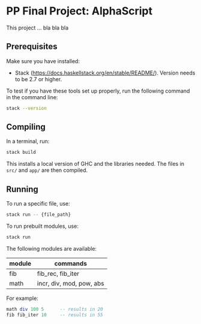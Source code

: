 # PP Final Project: AlphaScript

This project ... bla bla bla

## Prerequisites

Make sure you have installed:

- Stack (<https://docs.haskellstack.org/en/stable/README/>). Version needs to be 2.7 or higher.

To test if you have these tools set up properly, run the following command in the command line:

```bash
stack --version
```

## Compiling

In a terminal, run:

```bash
stack build
```

This installs a local version of GHC and the libraries needed. The files in `src/` and `app/` are then compiled.

## Running

To run a specific file, use:

```bash
stack run -- {file_path}
```

To run prebuilt modules, use:

```bash
stack run
```

The following modules are available:

| module | commands                 |
| ------ | ------------------------ |
| fib    | fib_rec, fib_iter        |
| math   | incr, div, mod, pow, abs |

For example:

```haskell
math div 100 5      -- results in 20
fib fib_iter 10     -- results in 55
```
